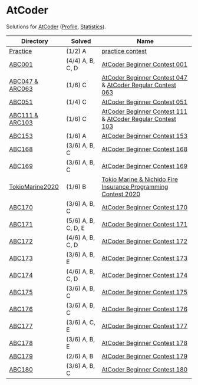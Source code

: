 <!-- SPDX-License-Identifier: X11 -->
# AtCoder

Solutions for [AtCoder](https://atcoder.jp/) ([Profile](https://atcoder.jp/users/jthvai), [Statistics](https://kenkoooo.com/atcoder#/user/jthvai)).

| Directory                             | Solved              | Name
| ---                                   | ---                 | ---
| [Practice](./Practice/)               | (1/2) A             | [practice contest](https://atcoder.jp/contests/practice)
| [ABC001](./ABC001/)                   | (4/4) A, B, C, D    | [AtCoder Beginner Contest 001](https://atcoder.jp/contests/abc001)
| [ABC047 & ARC063](./ABC047_&_ARC063/) | (1/6) C             | [AtCoder Beginner Contest 047](https://atcoder.jp/contests/abc047) & [AtCoder Regular Contest 063](https://atcoder.jp/contests/arc063)
| [ABC051](./ABC051/)                   | (1/4) C             | [AtCoder Beginner Contest 051](https://atcoder.jp/contests/abc051)
| [ABC111 & ARC103](./ABC111_&_ARC103/) | (1/6) C             | [AtCoder Beginner Contest 111](https://atcoder.jp/contests/abc111) & [AtCoder Regular Contest 103](https://atcoder.jp/contests/arc103)
| [ABC153](./ABC153/)                   | (1/6) A             | [AtCoder Beginner Contest 153](https://atcoder.jp/contests/abc153)
| [ABC168](./ABC168/)                   | (3/6) A, B, C       | [AtCoder Beginner Contest 168](https://atcoder.jp/contests/abc168)
| [ABC169](./ABC169/)                   | (3/6) A, B, C       | [AtCoder Beginner Contest 169](https://atcoder.jp/contests/abc169)
| [TokioMarine2020](./TokioMarine2020/) | (1/6) B             | [Tokio Marine & Nichido Fire Insurance Programming Contest 2020](https://atcoder.jp/contests/tokiomarine2020)
| [ABC170](./ABC170/)                   | (3/6) A, B, C       | [AtCoder Beginner Contest 170](https://atcoder.jp/contests/abc170)
| [ABC171](./ABC171/)                   | (5/6) A, B, C, D, E | [AtCoder Beginner Contest 171](https://atcoder.jp/contests/abc171)
| [ABC172](./ABC172/)                   | (4/6) A, B, C, D    | [AtCoder Beginner Contest 172](https://atcoder.jp/contests/abc172)
| [ABC173](./ABC173/)                   | (3/6) A, B, E       | [AtCoder Beginner Contest 173](https://atcoder.jp/contests/abc173)
| [ABC174](./ABC174/)                   | (4/6) A, B, C, D    | [AtCoder Beginner Contest 174](https://atcoder.jp/contests/abc174)
| [ABC175](./ABC175/)                   | (3/6) A, B, C       | [AtCoder Beginner Contest 175](https://atcoder.jp/contests/abc175)
| [ABC176](./ABC176/)                   | (3/6) A, B, C       | [AtCoder Beginner Contest 176](https://atcoder.jp/contests/abc176)
| [ABC177](./ABC177/)                   | (3/6) A, C, E       | [AtCoder Beginner Contest 177](https://atcoder.jp/contests/abc177)
| [ABC178](./ABC178/)                   | (3/6) A, B, E       | [AtCoder Beginner Contest 178](https://atcoder.jp/contests/abc178)
| [ABC179](./ABC179/)                   | (2/6) A, B          | [AtCoder Beginner Contest 179](https://atcoder.jp/contests/abc179)
| [ABC180](./ABC180/)                   | (3/6) A, B, C       | [AtCoder Beginner Contest 180](https://atcoder.jp/contests/abc180)
